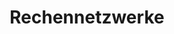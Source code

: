 ---
layout: default
title: Rechennetzwerke
tags: [Rechennetzwerke] 
categories: [IT-Infrastrukturkomponenten]
---